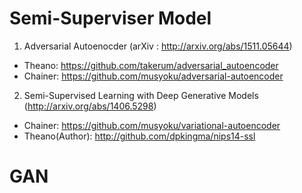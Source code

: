 # Semi-Superviser Model
1. Adversarial Autoenocder (arXiv : http://arxiv.org/abs/1511.05644)
- Theano: https://github.com/takerum/adversarial_autoencoder
- Chainer: https://github.com/musyoku/adversarial-autoencoder

2. Semi-Supervised Learning with Deep Generative Models (http://arxiv.org/abs/1406.5298)
- Chainer: https://github.com/musyoku/variational-autoencoder
- Theano(Author): http://github.com/dpkingma/nips14-ssl

# GAN
